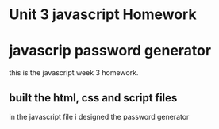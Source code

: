# Unit 3 javascript Homework
# javascrip password generator ##
this is the javascript week 3 homework.
## built the html, css and script files 
in the javascript file i designed the password generator 
